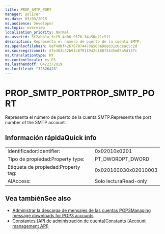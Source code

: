 ```yaml
---
title: PROP_SMTP_PORT
manager: soliver
ms.date: 03/09/2015
ms.audience: Developer
ms.topic: overview
localization_priority: Normal
ms.assetid: 5f2abb1a-fcf5-4d06-9576-34a50e21c911
description: Representa el número de puerto de la cuenta SMTP.
ms.openlocfilehash: 8ef40bf426787074470a503a98e031c6ceac5c2d
ms.sourcegitcommit: 8fe462c32b91c87911942c188f3445e85a54137c
ms.translationtype: MT
ms.contentlocale: es-ES
ms.lasthandoff: 04/23/2019
ms.locfileid: "32326428"
---
```

# <a name="propsmtpport"></a><span data-ttu-id="95f74-103">PROP_SMTP_PORT</span><span class="sxs-lookup"><span data-stu-id="95f74-103">PROP_SMTP_PORT</span></span>

<span data-ttu-id="95f74-104">Representa el número de puerto de la cuenta SMTP.</span><span class="sxs-lookup"><span data-stu-id="95f74-104">Represents the port number of the SMTP account.</span></span>
  
## <a name="quick-info"></a><span data-ttu-id="95f74-105">Información rápida</span><span class="sxs-lookup"><span data-stu-id="95f74-105">Quick info</span></span>

|||
|:-----|:-----|
|<span data-ttu-id="95f74-106">Identificador:</span><span class="sxs-lookup"><span data-stu-id="95f74-106">Identifier:</span></span>  <br/> |<span data-ttu-id="95f74-107">0x0201</span><span class="sxs-lookup"><span data-stu-id="95f74-107">0x0201</span></span>  <br/> |
|<span data-ttu-id="95f74-108">Tipo de propiedad:</span><span class="sxs-lookup"><span data-stu-id="95f74-108">Property type:</span></span>  <br/> |<span data-ttu-id="95f74-109">PT_DWORD</span><span class="sxs-lookup"><span data-stu-id="95f74-109">PT_DWORD</span></span>  <br/> |
|<span data-ttu-id="95f74-110">Etiqueta de propiedad:</span><span class="sxs-lookup"><span data-stu-id="95f74-110">Property tag:</span></span>  <br/> |<span data-ttu-id="95f74-111">0x02010003</span><span class="sxs-lookup"><span data-stu-id="95f74-111">0x02010003</span></span>  <br/> |
|<span data-ttu-id="95f74-112">Al</span><span class="sxs-lookup"><span data-stu-id="95f74-112">Access:</span></span>  <br/> |<span data-ttu-id="95f74-113">Solo lectura</span><span class="sxs-lookup"><span data-stu-id="95f74-113">Read-only</span></span>  <br/> |
   
## <a name="see-also"></a><span data-ttu-id="95f74-114">Vea también</span><span class="sxs-lookup"><span data-stu-id="95f74-114">See also</span></span>

- [<span data-ttu-id="95f74-115">Administrar la descarga de mensajes de las cuentas POP3</span><span class="sxs-lookup"><span data-stu-id="95f74-115">Managing message downloads for POP3 accounts</span></span>](managing-message-downloads-for-pop3-accounts.md) 
- [<span data-ttu-id="95f74-116">Constantes (API de administración de cuenta)</span><span class="sxs-lookup"><span data-stu-id="95f74-116">Constants (Account management API)</span></span>](constants-account-management-api.md)

